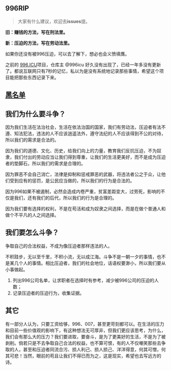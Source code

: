 ## 996RIP

>大家有什么建议，欢迎去**issues**提。

**旧：赚钱的方法，写在刑法里。**

**新：压迫的方法，写在劳动法里。**

如果你还没有被996压迫，可以去了解下，想必也会义愤填膺。

之前的 [996.ICU](https://github.com/996icu/996.ICU)项目，仓库主 @996icu 好久没有出现了，已经一年多没有更新了。都说互联网只有7秒的记忆，私以为是没有系统地记录那些事情，希望这个项目能把那些东西记录下来。

## [黑名单](./blacklist/README.md)


## 我们为什么要斗争？

因为我们生活在法治社会，生活在依法治国的国家，我们有劳动法，压迫者有法不遵、知法犯法，违法的人不应该逍遥法外，遵守法纪的人不应该得到不公的对待，所以我们的需求是合法的。

因为我们的道德、文化、历史，给我们向上的力量，教育我们反抗压迫，不为奴隶，我们付出的劳动应当让我们得到尊重，让我们的生活更美好，而不是成为压迫者的垫脚石，所以我们的需求是合理的。

因为罪恶不会自己消亡，法律是抑制和惩戒罪恶的武器，将违法者公之于众，让他们受到应有的惩罚，是公民应当做的，所以我们的行为是合法的。

因为996如果不被遏制，必然会造成内卷严重，贫富差距变大，过劳死，影响的不仅是我们，还有我们的后代，所以我们的行为是合理的。

因为我们要有选择的权利，不是在苟活和成为奴隶之间选择，而是在做个普通人和做个不平凡的人之间选择。

## 我们要怎么斗争？

争取自己的合法权益，不成为像压迫者那样违法的人。

不积跬步，无以至千里，不积小流，无以成江海。斗争不是一朝一夕的事情，也不是某几个人的事情。相比压迫者，我们的社会地位，话语权要渺小，所以我们要从小事做起。

1. 列出996公司名单，让求职者在选择时有参考，减少被996公司的压迫的人数；
2. 记录压迫者的压迫行为，收集证据。

## 其它

有一部分人认为，只要工资给够，996、007，甚至更苛刻都可以。在生活的压力和目前一些价值观的影响下，有这种想法无可厚非，但我们更应该思考，为什么，我们会有那么大的压力？我们要进取，要奋斗，是为了更美好的生活，不是为了被剥削。倘若只是不去争取自己合法的权益，也不算可恨，有的人不仅嘲笑那些去争取的人，甚至和压迫者同流合污、损人利己、损人损己、洋洋得意，何其可憎，何其可悲！当然，眼前的苟且让我们不得已而为之，这是现实，希望也去写远方的诗。
